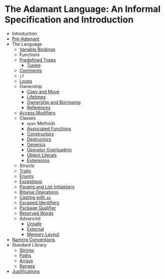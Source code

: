 # The Adamant Language: An Informal Specification and Introduction

  * Introduction
  * [Pre-Adamant](pre-adamant.md)
  * The Language
    * [Variable Bindings](variable-bindings.md)
	* Functions
    * [Predefined Types](predefined-types.md)
      * [Tuples](tuples.md)
    * [Comments](comments.md)
	* `if`
	* [Loops](loops.md)
	* Ownership
      * [Copy and Move](copy-and-move.md)
      * [Lifetimes](lifetimes.md)
      * [Ownership and Borrowing](ownership-and-borrowing.md)
	  * [References](references.md)
    * [Access Modifiers](access-modifiers.md)
    * Classes
      * `open` Methods
      * [Associated Functions](associated-functions.md)
      * [Constructors](constructors.md)
      * [Destructors](destructors.md)
      * [Generics](generics.md)
      * [Operator Overloading](operator-overloading.md)
      * [Object Literals](object-literals.md)
      * [Extensions](extensions.md)
	* Structs
    * [Traits](traits.md)
    * [Enums](enums.md)
    * [Exceptions](exceptions.md)
    * [Params and List Initializers](params-and-list-initializers.md)
    * [Bitwise Operations](bitwise-operations.md)
    * [Casting with `as`](casting.md)
	* [Escaped Identifiers](escaped-identifiers.md)
	* [Package Qualifier](package-qualifier.md)
	* [Reserved Words](reserved-words.md)
	* Advanced
      * [Unsafe](unsafe.md)
      * [External](external.md)
      * [Memory Layout](memory-layout.md)
  * [Naming Conventions](naming-conventions.md)
  * Standard Library
    * [Strings](strings.md)
    * [Paths](paths.md)
    * [Arrays](arrays.md)
	* [Ranges](ranges.md)
  * [Justifications](justifications.md)